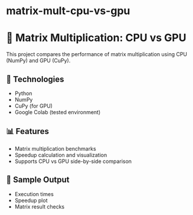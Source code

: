 # matrix-mult-cpu-vs-gpu

# 🚀 Matrix Multiplication: CPU vs GPU

This project compares the performance of matrix multiplication using CPU (NumPy) and GPU (CuPy).

## 🧪 Technologies
- Python
- NumPy
- CuPy (for GPU)
- Google Colab (tested environment)

## 📊 Features
- Matrix multiplication benchmarks
- Speedup calculation and visualization
- Supports CPU vs GPU side-by-side comparison

## 📸 Sample Output

- Execution times  
- Speedup plot  
- Matrix result checks
